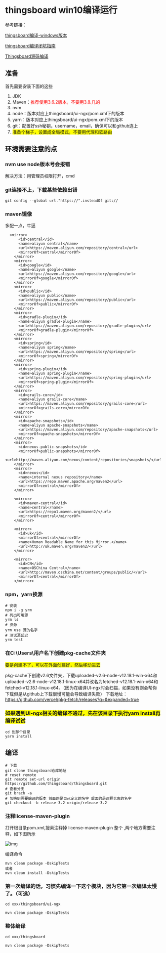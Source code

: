 # thingsboard win10编译运行

参考链接：

[thingsboard编译-windows版本](https://blog.csdn.net/flystreet7/article/details/120858082)

[thingsboard编译闭坑指南](https://www.codeleading.com/article/47066285401/)

[Thingsboard源码编译](https://blog.csdn.net/Ls101624/article/details/107153925?ops_request_misc=%257B%2522request%255Fid%2522%253A%2522165927075616781432969290%2522%252C%2522scm%2522%253A%252220140713.130102334.pc%255Fall.%2522%257D&request_id=165927075616781432969290&biz_id=0&utm_medium=distribute.pc_search_result.none-task-blog-2~all~first_rank_ecpm_v1~pc_rank_v35-18-107153925-null-null.142^v35^experiment_28w_v1&utm_term=thingsboard%20pkg.name&spm=1018.2226.3001.4187)

## 准备

首先需要安装下面的这些

1. JDK
2. Maven：<span style="color:red">推荐使用3.6.2版本，不要用3.8.几的</span>
3. nvm
4. node：版本对应上thingsboard/ui-ngx/pom.xml下的版本
5. yarn：版本对应上thingsboard/ui-ngx/pom.xml下的版本
6. git：配置好ssh秘钥，username，email，确保可以和github连上
7. <span style="background-color:yellow">准备个梯子，设置成全局模式，不要用代理和软路由</span>

## 环境需要注意的点

### nvm use node版本号会报错

解决方法：用管理员权限打开，cmd

### git连接不上，下载某些依赖出错

```
git config --global url."https://".insteadOf git://
```

### maven镜像

多配一点，牛逼

```
  <mirror>
      <id>central</id>
      <name>aliyun central</name>
      <url>https://maven.aliyun.com/repository/central</url>
      <mirrorOf>central</mirrorOf>
    </mirror>
    <mirror>
      <id>google</id>
      <name>aliyun google</name>
      <url>https://maven.aliyun.com/repository/google</url>
      <mirrorOf>google</mirrorOf>
    </mirror>
    <mirror>
      <id>public</id>
      <name>aliyun public</name>
      <url>https://maven.aliyun.com/repository/public</url>
      <mirrorOf>public</mirrorOf>
    </mirror>
    <mirror>
      <id>gradle-plugin</id>
      <name>aliyun gradle-plugin</name>
      <url>https://maven.aliyun.com/repository/gradle-plugin</url>
      <mirrorOf>gradle-plugin</mirrorOf>
    </mirror>
    <mirror>
      <id>spring</id>
      <name>aliyun spring</name>
      <url>https://maven.aliyun.com/repository/spring</url>
      <mirrorOf>spring</mirrorOf>
    </mirror>
    <mirror>
      <id>spring-plugin</id>
      <name>aliyun spring-plugin</name>
      <url>https://maven.aliyun.com/repository/spring-plugin</url>
      <mirrorOf>spring-plugin</mirrorOf>
    </mirror>
    <mirror>
      <id>grails-core</id>
      <name>aliyun grails-core</name>
      <url>https://maven.aliyun.com/repository/grails-core</url>
      <mirrorOf>grails-core</mirrorOf>
    </mirror>
    <mirror>
      <id>apache-snapshots</id>
      <name>aliyun apache-snapshots</name>
      <url>https://maven.aliyun.com/repository/apache-snapshots</url>
      <mirrorOf>apache-snapshots</mirrorOf>
    </mirror>
    <mirror>
      <id>nexus-public-snapshots</id>
      <mirrorOf>public-snapshots</mirrorOf>
      <url>http://maven.aliyun.com/nexus/content/repositories/snapshots/</url>
    </mirror>
    <mirror>
      <id>nexus</id>
      <name>internal nexus repository</name>
      <url>https://repo.maven.apache.org/maven2</url>
      <mirrorOf>central</mirrorOf>
    </mirror>

    <mirror>
      <id>maven-central</id>
      <name>central</name>
      <url>https://repo1.maven.org/maven2/</url>
      <mirrorOf>central</mirrorOf>
    </mirror>

    <mirror>
      <id>uk</id>
      <mirrorOf>central</mirrorOf>
      <name>Human Readable Name for this Mirror.</name>
      <url>http://uk.maven.org/maven2/</url>
    </mirror>

    <mirror>
      <id>CN</id>
      <name>OSChina Central</name>
      <url>http://maven.oschina.net/content/groups/public/</url>
      <mirrorOf>central</mirrorOf>
    </mirror>
```

### npm，yarn换源

```
# 安装
npm i -g yrm
# 列出可用源
yrm ls
# 换源
yrm use 源的名字
# 测试源延迟
yrm test
```

### 在C:\Users\用户名下创建pkg-cache文件夹

<span style="background-color:yellow">要是创建不了，可以在外面创建好，然后移动进去</span>

pkg-cache下创建v2.6文件夹，下载uploaded-v2.6-node-v12.18.1-win-x64和uploaded-v2.6-node-v12.18.1-linux-x64并改名为fetched-v12.18.1-win-x64和fetched-v12.18.1-linux-x64。（因为在编译UI-ngx时会扫描，如果没有则会帮你下载但是从github上下载很慢可能会导致编译失败）
下载地址：https://github.com/vercel/pkg-fetch/releases?q=&expanded=true

### <span style="background-color:yellow">如果遇到UI-ngx相关的编译不通过，先在该目录下执行yarn install再编译试试</span>

```
cd 到那个目录
yarn install
```

## 编译

```
# 下载
git clone thingsboard仓库地址
# reset remote
git remote set-url origin https://github.com/thingsboard/thingsboard.git
# 查看分支
git brach -a
# 切换到需要编译的版本 前面的是自己定义的名字 后面的是远程仓库的名字
git checkout -b release-3.2 origin/release-3.2

```

### **注释license-maven-plugin**

打开根目录pom.xml,搜索注释掉 license-maven-plugin 整个<plugin></plugin> ,两个地方需要注释，如下图所示

![img](Imag/20211020010432709.png)

编译命令

```
mvn clean package -DskipTests
或者
mvn clean install -DskipTests
```

### 第一次编译的话，习惯先编译一下这个模块，因为它第一次编译太慢了。（可选）

```
cd xxx/thingsboard/ui-ngx

mvn clean package -DskipTests
```

### 整体编译

```
cd xxx/thingsboard

mvn clean package -DskipTests
```

